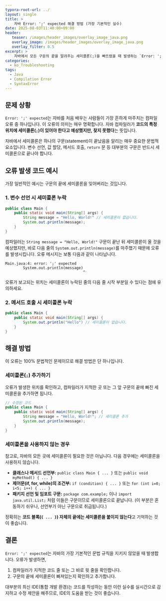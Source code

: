 ```yaml
---
typora-root-url: ../
layout: single
title: >
    자바 Error: ';' expected 해결 방법 (가장 기본적인 실수)
date: 2025-08-03T11:40:00+09:00
header:
   teaser: /images/header_images/overlay_image_java.png
   overlay_image: /images/header_images/overlay_image_java.png
   overlay_filter: 0.5
excerpt: >
    자바에서 모든 구문의 끝을 알려주는 세미콜론(;)을 빠뜨렸을 때 발생하는 `Error: ';' expected` 컴파일 오류의 원인과 해결책을 알아봅니다.
categories:
  - ko_Troubleshooting
tags:
  - Java
  - Compilation Error
  - SyntaxError
---
```


## 문제 상황

`Error: ';' expected`는 자바를 처음 배우는 사람들이 가장 흔하게 마주치는 컴파일 오류 중 하나입니다. 이 오류의 의미는 매우 명확합니다. 자바 컴파일러가 **코드의 특정 위치에 세미콜론(`;`)이 있어야 한다고 예상했지만, 찾지 못했다**는 뜻입니다.

자바에서 세미콜론은 하나의 구문(statement)이 끝났음을 알리는 매우 중요한 문법적 요소입니다. 변수 선언, 값 할당, 메서드 호출, `return` 문 등 대부분의 구문은 반드시 세미콜론으로 끝나야 합니다.

## 오류 발생 코드 예시

가장 일반적인 예시는 구문의 끝에 세미콜론을 잊어버리는 것입니다.

### 1. 변수 선언 시 세미콜론 누락

```java
public class Main {
    public static void main(String[] args) {
        String message = "Hello, World!" // 세미콜론이 없습니다.
        System.out.println(message);
    }
}
```

컴파일러는 `String message = "Hello, World!"` 구문이 끝난 뒤 세미콜론이 올 것을 예상했지만, 바로 다음 줄의 `System.out.println(message)`를 마주했기 때문에 오류를 발생시킵니다. 오류 메시지는 보통 다음과 같이 나타납니다.

```
Main.java:4: error: ';' expected
        System.out.println(message)
                                   ^
```
오류가 보고되는 위치는 세미콜론이 누락된 줄의 다음 줄 시작 부분일 수 있다는 점에 유의하세요.

### 2. 메서드 호출 시 세미콜론 누락

```java
public class Main {
    public static void main(String[] args) {
        System.out.println("Hello") // 세미콜론이 없습니다.
    }
}
```

## 해결 방법

이 오류는 100% 문법적인 문제이므로 해결 방법은 단 하나입니다.

### 세미콜론(`;`) 추가하기

오류가 발생한 위치를 확인하고, 컴파일러가 지적한 곳 또는 그 앞 구문의 끝에 빠진 세미콜론을 추가하면 됩니다.

```java
// 수정된 코드
public class Main {
    public static void main(String[] args) {
        String message = "Hello, World!"; // 세미콜론 추가
        System.out.println(message);
    }
}
```

### 세미콜론을 사용하지 않는 경우

참고로, 자바의 모든 곳에 세미콜론이 필요한 것은 아닙니다. 다음 경우에는 세미콜론을 사용하지 않습니다.

-   **클래스나 메서드 선언부:** `public class Main { ... }` 또는 `public void myMethod() { ... }`
-   **제어문(if, for, while)의 조건부:** `if (condition) { ... }` 또는 `for (int i=0; i<5; i++) { ... }`
-   **패키지 선언 및 임포트 구문:** `package com.example;` 이나 `import java.util.List;` 처럼 이들은 구문이므로 세미콜론으로 끝납니다. (이 부분은 혼동하기 쉬우나, 선언부가 아닌 구문으로 취급됩니다.)

정확히는 **코드 블록(`{ ... }`) 자체의 끝에는 세미콜론을 붙이지 않는다**고 기억하는 것이 좋습니다.

## 결론

`Error: ';' expected`는 자바의 가장 기본적인 문법 규칙을 지키지 않았을 때 발생합니다. 오류가 발생하면,

1.  컴파일러가 지적한 코드 줄 또는 그 바로 윗 줄을 확인합니다.
2.  구문의 끝에 세미콜론이 빠져있는지 확인하고 추가합니다.

대부분의 최신 IDE(통합 개발 환경)는 코드를 작성하는 동안 이런 실수를 실시간으로 감지하고 수정 제안을 해주므로, IDE의 도움을 받는 것이 좋습니다.
